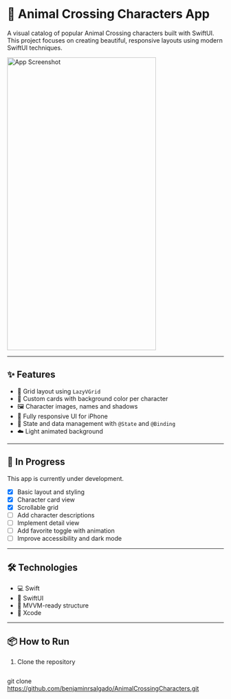 # 🐾 Animal Crossing Characters App

A visual catalog of popular Animal Crossing characters built with SwiftUI.  
This project focuses on creating beautiful, responsive layouts using modern SwiftUI techniques.

<img width="346" height="681" alt="App Screenshot" src="https://github.com/user-attachments/assets/77d4c70f-3ac0-499d-8a2f-3444f635c139" />

---

## ✨ Features

- 🧩 Grid layout using `LazyVGrid`
- 🎨 Custom cards with background color per character
- 🖼️ Character images, names and shadows
- 📱 Fully responsive UI for iPhone
- 🔄 State and data management with `@State` and `@Binding`
- ☁️ Light animated background

---

## 🚧 In Progress

This app is currently under development.

- [x] Basic layout and styling
- [x] Character card view
- [x] Scrollable grid
- [ ] Add character descriptions
- [ ] Implement detail view
- [ ] Add favorite toggle with animation
- [ ] Improve accessibility and dark mode

---

## 🛠 Technologies

- 💻 Swift
- 📱 SwiftUI
- 🧠 MVVM-ready structure
- 🧰 Xcode

---

## 📦 How to Run

1. Clone the repository  
   ```bash
  git clone https://github.com/benjaminrsalgado/AnimalCrossingCharacters.git

